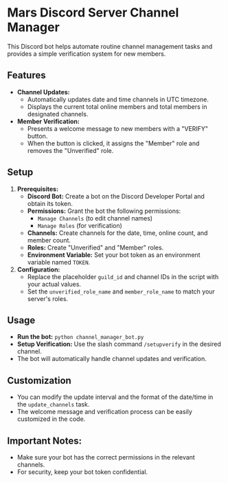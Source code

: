 # Mars Discord Server Channel Manager

This Discord bot helps automate routine channel management tasks and provides a simple verification system for new members.

## Features

* **Channel Updates:**
    - Automatically updates date and time channels in UTC timezone.
    - Displays the current total online members and total members in designated channels.
* **Member Verification:**
    - Presents a welcome message to new members with a "VERIFY" button.
    - When the button is clicked, it assigns the "Member" role and removes the "Unverified" role.

## Setup

1. **Prerequisites:**
   - **Discord Bot:** Create a bot on the Discord Developer Portal and obtain its token.
   - **Permissions:** Grant the bot the following permissions:
     - `Manage Channels` (to edit channel names)
     - `Manage Roles` (for verification)
   - **Channels:** Create channels for the date, time, online count, and member count.
   - **Roles:** Create "Unverified" and "Member" roles.
   - **Environment Variable:** Set your bot token as an environment variable named `TOKEN`.
2. **Configuration:**
    - Replace the placeholder `guild_id` and channel IDs in the script with your actual values.
    - Set the `unverified_role_name` and `member_role_name` to match your server's roles.

## Usage

- **Run the bot:** `python channel_manager_bot.py`
- **Setup Verification:** Use the slash command `/setupverify` in the desired channel.
- The bot will automatically handle channel updates and verification.

## Customization

- You can modify the update interval and the format of the date/time in the `update_channels` task.
- The welcome message and verification process can be easily customized in the code. 


## Important Notes:

- Make sure your bot has the correct permissions in the relevant channels.
- For security, keep your bot token confidential.
